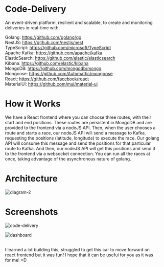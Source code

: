 # Code-Delivery

An event-driven platform, resilient and scalable, to create and monitoring deliveries in real-time with: 

Golang: https://github.com/golang/go \
NestJS: https://github.com/nestjs/nest \
TypeScript: https://github.com/microsoft/TypeScript \
Apache Kafka: https://github.com/apache/kafka \
ElasticSearch: https://github.com/elastic/elasticsearch \
Kibana: https://github.com/elastic/kibana \
MongoDB: https://github.com/mongodb/mongo \
Mongoose: https://github.com/Automattic/mongoose \
React: https://github.com/facebook/react \
MaterialUI: https://github.com/mui/material-ui

# How it Works

We have a React frontend where you can choose three routes, with their start and end positions. These routes are persistent in MongoDB and are provided to the frontend via a nodeJS API. Then, when the user chooses a route and starts a race, our nodeJS API will send a message to Kafka, requesting the positions (latitude, longitude) to execute the race. Our golang API will consume this message and send the positions for that particular route to Kafka. And then, our nodeJS API will get this positions and send it to the frontend via a websocket connection. You can run all the races at once, taking advantage of the asynchronous nature of golang.

# Architecture

![diagram-2](https://user-images.githubusercontent.com/46850078/228926388-a5acd2ed-5f3a-4f68-8af6-72f1d99457a2.png)

# Screenshots

![code-delivery](https://user-images.githubusercontent.com/46850078/228926557-06674d05-601e-4e36-b7f9-7e379dac121e.png)

![dashboard](https://user-images.githubusercontent.com/46850078/228926667-74229a5d-fd00-407e-ac16-bde6a0cee092.png)

\
I learned a lot building this, struggled to get this car to move forward on react frontend but it was fun! I hope that it can be useful for you as it was for me! =D
